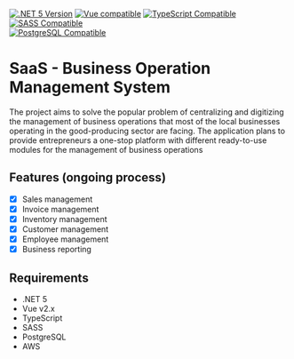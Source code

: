 
[![.NET 5 Version][.net-image]][.net-url]
[![Vue compatible](https://img.shields.io/badge/Vue-2.6-yellowgreen)](https://vuejs.org/)
[![TypeScript Compatible](https://img.shields.io/badge/TypeScript-4.1.5-orange)](https://www.typescriptlang.org/docs/handbook/release-notes/typescript-4-1.html)  
[![SASS Compatible](https://img.shields.io/badge/SASS-1.42.0-red)](https://pub.dev/packages/sass/versions/1.42.0)  
[![PostgreSQL Compatible](https://img.shields.io/badge/PostgreSQL-14.1-blue)](https://www.postgresql.org/)  

# SaaS - Business Operation Management System
<p align="center">
  <p align="left">
    The project aims to solve the popular problem of centralizing and digitizing the management of business operations that most of the local businesses operating in the good-producing sector are facing. The application plans to provide entrepreneurs a one-stop platform with different ready-to-use modules for the management of business operations 
  </p>
</p>


## Features (ongoing process)
- [x] Sales management
- [x] Invoice management
- [x] Inventory management
- [x] Customer management
- [x] Employee management 
- [x] Business reporting

## Requirements

- .NET 5
- Vue v2.x
- TypeScript
- SASS
- PostgreSQL
- AWS

[.net-image]:https://img.shields.io/badge/.NET-5.0-brightgreen
[.net-url]: https://dotnet.microsoft.com/en-us/
